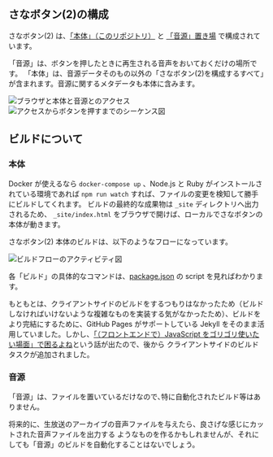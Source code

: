 ## さなボタン(2)の構成

さなボタン(2) は、[「本体」（このリポジトリ）](https://github.com/sanabutton/sanabutton.github.io) と [「音源」置き場](https://github.com/sanabutton/sounds) で構成されています。

「音源」は、ボタンを押したときに再生される音声をおいておくだけの場所です。
「本体」は、音源データそのもの以外の「さなボタン(2)を構成するすべて」が含まれます。音源に関するメタデータも本体に含みます。

![ブラウザと本体と音源とのアクセス](http://www.plantuml.com/plantuml/proxy?src=https://raw.githubusercontent.com/sanabutton/sanabutton.github.io/development/__docs/client-server-accesses.puml)
![アクセスからボタンを押すまでのシーケンス図](http://www.plantuml.com/plantuml/proxy?src=https://raw.githubusercontent.com/sanabutton/sanabutton.github.io/development/__docs/play-sounds-sequence.puml)

## ビルドについて

### 本体

Docker が使えるなら `docker-compose up` 、Node.js と Ruby がインストールされている環境であれば `npm run watch` すれば、ファイルの変更を検知して勝手にビルドしてくれます。
ビルドの最終的な成果物は `_site` ディレクトリへ出力されるため、 `_site/index.html` をブラウザで開けば、ローカルでさなボタンの本体が動きます。

さなボタン(2) 本体のビルドは、以下のようなフローになっています。

![ビルドフローのアクティビティ図](http://www.plantuml.com/plantuml/proxy?src=https://raw.githubusercontent.com/sanabutton/sanabutton.github.io/development/__docs/build-flow.puml)

各「ビルド」の具体的なコマンドは、[package.json](https://github.com/sanabutton/sanabutton.github.io/blob/development/package.json) の script を見ればわかります。

もともとは、クライアントサイドのビルドをするつもりはなかったため（ビルドしなければいけないような複雑なものを実装する気がなかったため）、ビルドをより完結にするために、GitHub Pages がサポートしている Jekyll をそのまま活用していました。しかし、[「（フロントエンドで）JavaScript をゴリゴリ使いたい場面」で困るよね](https://github.com/sanabutton/sanabutton.github.io/issues/97)という話が出たので、後から クライアントサイドのビルドタスクが追加されました。

### 音源

「音源」は、ファイルを置いているだけなので､特に自動化されたビルド等はありません。

将来的に、生放送のアーカイブの音声ファイルを与えたら、良さげな感じにカットされた音声ファイルを出力する ようなものを作るかもしれませんが、それにしても「音源」のビルドを自動化することはないでしょう。
